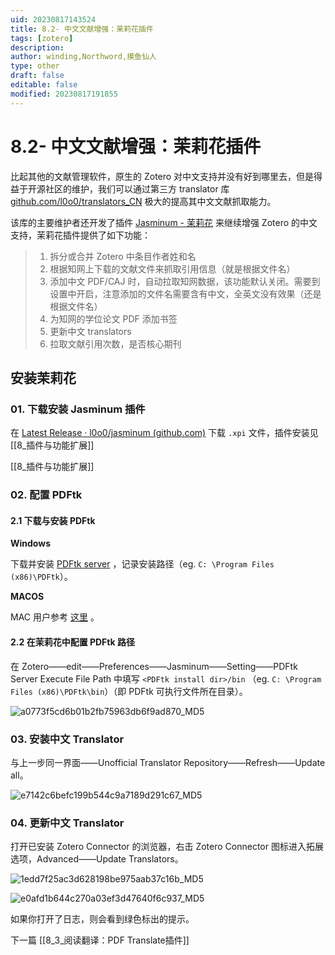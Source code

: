 ```yaml
---
uid: 20230817143524
title: 8.2- 中文文献增强：茉莉花插件
tags: [zotero]
description: 
author: winding,Northword,摸鱼仙人
type: other
draft: false
editable: false
modified: 20230817191855
---
```


# 8.2- 中文文献增强：茉莉花插件

比起其他的文献管理软件，原生的 Zotero 对中文支持并没有好到哪里去，但是得益于开源社区的维护，我们可以通过第三方 translator 库 [github.com/l0o0/translators\_CN](https://github.com/l0o0/translators_CN) 极大的提高其中文文献抓取能力。

该库的主要维护者还开发了插件 [Jasminum - 茉莉花](https://github.com/l0o0/jasminum) 来继续增强 Zotero 的中文支持，茉莉花插件提供了如下功能：

> 1. 拆分或合并 Zotero 中条目作者姓和名
> 2. 根据知网上下载的文献文件来抓取引用信息（就是根据文件名）
> 3. 添加中文 PDF/CAJ 时，自动拉取知网数据，该功能默认关闭。需要到设置中开启，注意添加的文件名需要含有中文，全英文没有效果（还是根据文件名）
> 4. 为知网的学位论文 PDF 添加书签
> 5. 更新中文 translators
> 6. 拉取文献引用次数，是否核心期刊

## 安装茉莉花

### 01. 下载安装 Jasminum 插件

在 [Latest Release · l0o0/jasminum (github.com)](https://github.com/l0o0/jasminum/releases/latest) 下载 `.xpi` 文件，插件安装见 [[8_插件与功能扩展]]

[[8_插件与功能扩展]]

### 02. 配置 PDFtk

#### 2.1 下载与安装 PDFtk

**Windows**

下载并安装 [PDFtk server](https://www.pdflabs.com/tools/pdftk-server/) ，记录安装路径（eg. `C: \Program Files (x86)\PDFtk`）。

**MACOS**

MAC 用户参考 [这里](https://github.com/l0o0/jasminum#%E5%A6%82%E4%BD%95%E4%BD%BF%E7%94%A8) 。

#### 2.2 在茉莉花中配置 PDFtk 路径

在 Zotero——edit——Preferences——Jasminum——Setting——PDFtk Server Execute File Path 中填写 `<PDFtk install dir>/bin` （eg. `C: \Program Files (x86)\PDFtk\bin`）（即 PDFtk 可执行文件所在目录）。

![a0773f5cd6b01b2fb75963db6f9ad870_MD5](https://cdn.pkmer.cn/images/202308171545439.png!pkmer)

### 03. 安装中文 Translator

与上一步同一界面——Unofficial Translator Repository——Refresh——Update all。

![e7142c6befc199b544c9a7189d291c67_MD5](https://cdn.pkmer.cn/images/202308171545440.png!pkmer)

### 04. 更新中文 Translator

打开已安装 Zotero Connector 的浏览器，右击 Zotero Connector 图标进入拓展选项，Advanced——Update Translators。

![1edd7f25ac3d628198be975aab37c16b_MD5](https://cdn.pkmer.cn/images/202308171545441.png!pkmer)

![e0afd1b644c270a03ef3d47640f6c937_MD5](https://cdn.pkmer.cn/images/202308171545442.png!pkmer)

如果你打开了日志，则会看到绿色标出的提示。

下一篇 [[8_3_阅读翻译：PDF Translate插件]]